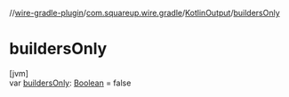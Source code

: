 //[wire-gradle-plugin](../../../index.md)/[com.squareup.wire.gradle](../index.md)/[KotlinOutput](index.md)/[buildersOnly](builders-only.md)

# buildersOnly

[jvm]\
var [buildersOnly](builders-only.md): [Boolean](https://kotlinlang.org/api/latest/jvm/stdlib/kotlin/-boolean/index.html) = false
